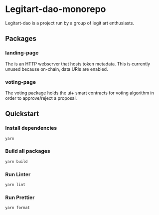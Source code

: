 # Legitart-dao-monorepo

Legitart-dao is a project run by a group of legit art enthusiasts.

## Packages

### landing-page

The is an HTTP webserver that hosts token metadata. This is currently unused because on-chain, data URIs are enabled.

### voting-page

The voting package holds the ui+ smart contracts for voting algorithm in order to approve/reject a proposal.

## Quickstart

### Install dependencies

```sh
yarn
```

### Build all packages

```sh
yarn build
```

### Run Linter

```sh
yarn lint
```

### Run Prettier

```sh
yarn format
```